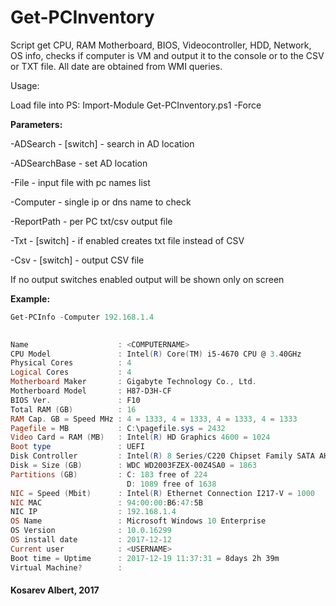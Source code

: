 # Get-PCInventory

Script get CPU, RAM Motherboard, BIOS, Videocontroller, HDD, Network, OS info, checks if computer is VM and output it to the console or to the CSV or TXT file. All date are obtained from WMI queries.


Usage:

Load file into PS: Import-Module Get-PCInventory.ps1 -Force

**Parameters:**

-ADSearch - [switch] - search in AD location

-ADSearchBase - set AD location

-File - input file with pc names list

-Computer - single ip or dns name to check

-ReportPath - per PC txt/csv output file

-Txt - [switch] - if enabled creates txt file instead of CSV

-Csv - [switch] - output CSV file

If no output switches enabled output will be shown only on screen


**Example:**

```powershell
Get-PCInfo -Computer 192.168.1.4
 

Name                    : <COMPUTERNAME>
CPU Model               : Intel(R) Core(TM) i5-4670 CPU @ 3.40GHz
Physical Cores          : 4
Logical Cores           : 4
Motherboard Maker       : Gigabyte Technology Co., Ltd.
Motherboard Model       : H87-D3H-CF
BIOS Ver.               : F10
Total RAM (GB)          : 16
RAM Cap. GB = Speed MHz : 4 = 1333, 4 = 1333, 4 = 1333, 4 = 1333
Pagefile = MB           : C:\pagefile.sys = 2432
Video Card = RAM (MB)   : Intel(R) HD Graphics 4600 = 1024
Boot type               : UEFI
Disk Controller         : Intel(R) 8 Series/C220 Chipset Family SATA AHCI Controller
Disk = Size (GB)        : WDC WD2003FZEX-00Z4SA0 = 1863
Partitions (GB)         : C: 183 free of 224
                          D: 1089 free of 1638
NIC = Speed (Mbit)      : Intel(R) Ethernet Connection I217-V = 1000
NIC MAC                 : 94:00:00:B6:47:5B
NIC IP                  : 192.168.1.4
OS Name                 : Microsoft Windows 10 Enterprise
OS Version              : 10.0.16299
OS install date         : 2017-12-12
Current user            : <USERNAME>
Boot time = Uptime      : 2017-12-19 11:37:31 = 8days 2h 39m
Virtual Machine?        :
```



#### Kosarev Albert, 2017